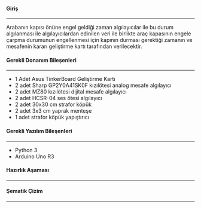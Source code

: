 #### Giriş
------------
Arabanın kapısı önüne engel geldiği zaman algılayıcılar ile bu durum algılanması ile algılayıcılardan edinilen veri ile birlikte araç kapasının engele çarpma durumunun engellenmesi için kapının durması gerektiği zamanın ve mesafenin kararı geliştirme kartı tarafından verilecektir.
#### Gerekli Donanım Bileşenleri
------------
- 1 Adet Asus TinkerBoard Geliştirme Kartı
- 2 adet Sharp GP2Y0A41SK0F kızılötesi analog mesafe algılayıcı
- 2 adet MZ80 kızılötesi dijital mesafe algılayıcı
- 2 adet HCSR-04 ses ötesi algılayıcı
- 2 adet 30x30 cm strafor köpük
- 2 adet  3x3 cm yaprak menteşe
- 1 adet strafor köpük yapıştırıcı

#### Gerekli Yazılım Bileşenleri
------------
- Python 3
- Arduino Uno R3

#### Hazırlık Aşaması
------------


#### Şematik Çizim
------------

